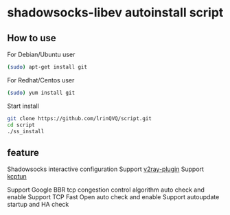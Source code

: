 # shadowsocks-libev autoinstall script
## How to use

For Debian/Ubuntu user
```bash
(sudo) apt-get install git
```

For Redhat/Centos user
```bash
(sudo) yum install git
```

Start install
```bash
git clone https://github.com/lrinQVQ/script.git
cd script
./ss_install
```

## feature
Shadowsocks interactive configuration
Support [v2ray-plugin](https://github.com/shadowsocks/v2ray-plugin)
Support [kcptun](https://github.com/shadowsocks/kcptun)

Support Google BBR tcp congestion control algorithm auto check and enable
Support TCP Fast Open auto check and enable
Support autoupdate startup and HA check
